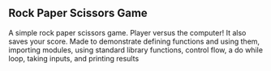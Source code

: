 ## Rock Paper Scissors Game

A simple rock paper scissors game. Player versus the computer! It also saves your score. Made to demonstrate defining functions and using them, importing modules, using standard library functions, control flow, a do while loop, taking inputs, and printing results
